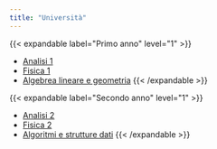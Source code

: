 ```yaml
---
title: "Università"
---
```


{{< expandable label="Primo anno" level="1" >}}
- <a href="../analisi1">Analisi 1</a>
- <a href="../fisica1">Fisica 1</a>
- <a href="../algebra">Algebrea lineare e geometria</a>
{{< /expandable >}}


{{< expandable label="Secondo anno" level="1" >}}
- <a href="../analisi2">Analisi 2</a>
- <a href="../fisica2">Fisica 2</a>
- <a href="../algebra">Algoritmi e strutture dati</a>
{{< /expandable >}}

